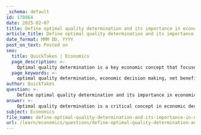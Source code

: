 ```yaml
---
_schema: default
id: 170864
date: 2025-02-07
title: Define optimal quality determination and its importance in economic decision making.
article_title: Define optimal quality determination and its importance in economic decision making.
date_format: MMM DD, YYYY
post_on_text: Posted on
seo:
  title: QuickTakes | Economics
  page_description: >-
    Optimal quality determination is a key economic concept that focuses on identifying the level of quality that maximizes net benefits for both producers and consumers, crucial for effective resource allocation and informed business decisions.
  page_keywords: >-
    optimal quality determination, economic decision making, net benefits, consumer satisfaction, cost-effectiveness, product development, quality management, long-term planning, resource allocation, marginal cost, marginal benefit
author: QuickTakes
question: >-
    Define optimal quality determination and its importance in economic decision making.
answer: >-
    Optimal quality determination is a critical concept in economic decision-making that involves identifying the level of quality that maximizes the net benefits of a product or service. This process requires a careful analysis of the trade-offs between the costs associated with achieving higher quality and the benefits that such quality improvements provide to consumers.\n\nThe importance of optimal quality determination can be summarized as follows:\n\n1. **Maximizing Net Benefits**: The optimal quality is achieved when the marginal cost of improving quality equals the marginal benefit derived from that improvement. This balance ensures that resources are allocated efficiently, leading to the highest possible net benefits for both producers and consumers.\n\n2. **Consumer Satisfaction**: By determining the optimal quality, businesses can enhance consumer satisfaction. Higher quality products or services often lead to increased customer loyalty and repeat purchases, which are vital for long-term success.\n\n3. **Cost-Effectiveness**: Optimal quality determination helps organizations maintain cost-effectiveness. By understanding the point at which additional quality improvements yield diminishing returns, businesses can avoid unnecessary expenditures that do not significantly enhance consumer value.\n\n4. **Product Development and Quality Management**: This concept is crucial in product development and quality management, guiding companies in their design and production processes. It helps in setting quality standards that align with market expectations and competitive dynamics.\n\n5. **Long-Term Planning**: Optimal quality determination encourages long-term thinking by considering not only immediate costs and benefits but also future implications. This holistic view is essential for sustainable resource management and economic development.\n\nIn summary, optimal quality determination is vital for effective economic decision-making as it ensures that resources are utilized efficiently, leading to optimal outcomes in various sectors. By systematically evaluating the costs and benefits associated with different quality levels, businesses can make informed decisions that enhance both profitability and consumer satisfaction.
subject: Economics
file_name: define-optimal-quality-determination-and-its-importance-in-economic-decision-making.md
url: /learn/economics/questions/define-optimal-quality-determination-and-its-importance-in-economic-decision-making
---
```


&nbsp;
